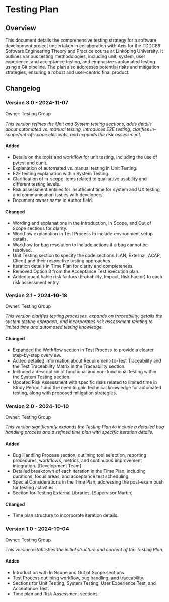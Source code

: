 # Testing Plan

## Overview
This document details the comprehensive testing strategy for a software development project undertaken in collaboration with Axis for the TDDC88 Software Engineering Theory and Practice course at Linköping University. It outlines various testing methodologies, including unit, system, user experience, and acceptance testing, and emphasizes automated testing using a Git pipeline. The plan also addresses potential risks and mitigation strategies, ensuring a robust and user-centric final product.

## Changelog

### Version 3.0 - 2024-11-07
Owner: Testing Group

*This version refines the Unit and System testing sections, adds details about automated vs. manual testing, introduces E2E testing, clarifies in-scope/out-of-scope elements, and expands the risk assessment.*

#### Added
- Details on the tools and workflow for unit testing, including the use of pytest and cunit.
- Explanation of automated vs. manual testing in Unit Testing.
- E2E testing explanation within System Testing.
- Clarification of in-scope items related to qualitative usability and different testing levels.
- Risk assessment entries for insufficient time for system and UX testing, and communication issues with developers.
- Document owner name in Author field.

#### Changed
- Wording and explanations in the Introduction, In Scope, and Out of Scope sections for clarity.
- Workflow explanation in Test Process to include environment setup details.
- Workflow for bug resolution to include actions if a bug cannot be resolved.
- Unit Testing section to specify the code sections (LAN, External, ACAP, Client) and their respective testing approaches.
- Iteration details in Time Plan for clarity and completeness.
- Removed Option 3 from the Acceptance Test execution plan.
- Added quantifiable risk factors (Probability, Impact, Risk Factor) to each risk assessment entry.

### Version 2.1 - 2024-10-18
Owner: Testing Group

*This version clarifies testing processes, expands on traceability, details the system testing approach, and incorporates risk assessment relating to limited time and automated testing knowledge.*

#### Changed
-  Expanded the Workflow section in Test Process to provide a clearer step-by-step overview.
-  Added detailed information about Requirement-to-Test Traceability and the Test Traceability Matrix in the Traceability section. 
- Included a description of functional and non-functional testing within the System Testing section.
-  Updated Risk Assessment with specific risks related to limited time in Study Period 1 and the need to gain technical knowledge for automated testing, along with proposed mitigation strategies.

### Version 2.0 - 2024-10-10
Owner: Testing Group

*This version significantly expands the Testing Plan to include a detailed bug handling process and a refined time plan with specific iteration details.*

#### Added
- Bug Handling Process section, outlining tool selection, reporting procedures, workflows, metrics, and continuous improvement integration. [Development Team]
- Detailed breakdown of each iteration in the Time Plan, including durations, focus areas, and acceptance test scheduling. 
- Special Considerations in the Time Plan, addressing the post-exam push for testing activities.
- Section for Testing External Libraries. [Supervisor Martin]

#### Changed
- Time plan structure to incorporate iteration details.

### Version 1.0 - 2024-10-04 
Owner: Testing Group

*This version establishes the initial structure and content of the Testing Plan.*

#### Added
- Introduction with In Scope and Out of Scope sections.
- Test Process outlining workflow, bug handling, and traceability.
- Sections for Unit Testing, System Testing, User Experience Test, and Acceptance Test.
- Time plan and Risk Assessment sections. 
